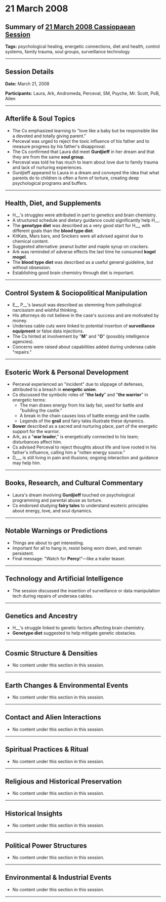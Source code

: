 # 21 March 2008

## Summary of [21 March 2008 Cassiopaean Session](https://cassiopaea.org/forum/threads/session-21-march-2008.28488/)

**Tags:** psychological healing, energetic connections, diet and health, control systems, family trauma, soul groups, surveillance technology

---


## Session Details

**Date:** March 21, 2008

**Participants:** Laura, Ark, Andromeda, Perceval, SM, Psyche, Mr. Scott, PoB, Ailen

---


## Afterlife & Soul Topics

- The Cs emphasized learning to "love like a baby but be responsible like a devoted and totally giving parent."
- Perceval was urged to reject the toxic influence of his father and to measure progress by his father's disapproval.
- The Cs confirmed that Laura did meet **Gurdjieff** in her dream and that they are from the same **soul group**.
- Perceval was told he has much to learn about love due to family trauma and lack of nurturing experiences.
- Gurdjieff appeared to Laura in a dream and conveyed the idea that what parents do to children is often a form of torture, creating deep psychological programs and buffers.

---


## Health, Diet, and Supplements

- H__'s struggles were attributed in part to genetics and brain chemistry.
- A structured schedule and dietary guidance could significantly help H__.
- The **genotype diet** was described as a very good start for H__, with different goals than the **blood type diet**.
- KitKats, Mars bars, and Snickers were all advised against due to chemical content.
- Suggested alternative: peanut butter and maple syrup on crackers.
- Ark was reminded of adverse effects the last time he consumed **kogel mogel**.
- The **blood type diet** was described as a useful general guideline, but without obsession.
- Establishing good brain chemistry through diet is important.

---


## Control System & Sociopolitical Manipulation

- E__ P__'s lawsuit was described as stemming from pathological narcissism and wishful thinking.
- His attorneys do not believe in the case's success and are motivated by money.
- Undersea cable cuts were linked to potential insertion of **surveillance equipment** or false data injections.
- The Cs hinted at involvement by "**M**" and "**O**" (possibly intelligence agencies).
- Concerns were raised about capabilities added during undersea cable "repairs."

---


## Esoteric Work & Personal Development

- Perceval experienced an "incident" due to slippage of defenses, attributed to a breach in **energetic union**.
- Cs discussed the symbolic roles of "**the lady**" and "**the warrior**" in energetic terms:
    - The man draws energy from his lady fair, used for battle and "building the castle."
    - A break in the chain causes loss of battle energy and the castle.
    - Legends of the **grail** and fairy tales illustrate these dynamics.
- **Bower** described as a sacred and nurturing place, part of the energetic support for the warrior.
- Ark, as a "**war leader**," is energetically connected to his team; disturbances affect him.
- Cs advised Perceval to reject thoughts about life and love rooted in his father's influence, calling him a "rotten energy source."
- D___ is still living in pain and illusions; ongoing interaction and guidance may help him.

---


## Books, Research, and Cultural Commentary

- Laura's dream involving **Gurdjieff** touched on psychological programming and parental abuse as torture.
- Cs endorsed studying **fairy tales** to understand esoteric principles about energy, love, and soul dynamics.

---


## Notable Warnings or Predictions

- Things are about to get interesting.
- Important for all to hang in, resist being worn down, and remain persistent.
- Final message: "Watch for **Percy**!"—like a trailer teaser.

---


## Technology and Artificial Intelligence

- The session discussed the insertion of surveillance or data manipulation tech during repairs of undersea cables.

---


## Genetics and Ancestry

- H__'s struggle linked to genetic factors affecting brain chemistry.
- **Genotype diet** suggested to help mitigate genetic obstacles.

---



## Cosmic Structure & Densities

- No content under this section in this session.

---


## Earth Changes & Environmental Events

- No content under this section in this session.

---


## Contact and Alien Interactions

- No content under this section in this session.

---


## Spiritual Practices & Ritual

- No content under this section in this session.

---


## Religious and Historical Preservation

- No content under this section in this session.

---


## Historical Insights

- No content under this section in this session.

---


## Political Power Structures

- No content under this section in this session.

---


## Environmental & Industrial Events

- No content under this section in this session.

---


